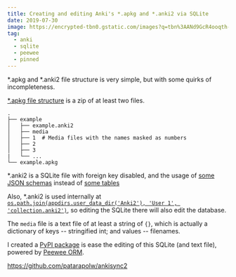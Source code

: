 ```yaml
---
title: Creating and editing Anki's *.apkg and *.anki2 via SQLite
date: 2019-07-30
image: https://encrypted-tbn0.gstatic.com/images?q=tbn%3AANd9GcR4ooqth-qfi7gtBk5tgnXGiF6CUAhQzLemTpLRUjtSUox19l9T
tag:
  - anki
  - sqlite
  - peewee
  - pinned
---
```


\*.apkg and \*.anki2 file structure is very simple, but with some quirks of incompleteness.

[\*.apkg file structure](https://github.com/ankidroid/Anki-Android/wiki/Database-Structure) is a zip of at least two files.

<!-- excerpt_separator -->

```
.
├── example
│   ├── example.anki2
│   ├── media
│   ├── 1  # Media files with the names masked as numbers
│   ├── 2
│   ├── 3
|   └── ...
└── example.apkg
```

\*.anki2 is a SQLite file with foreign key disabled, and the usage of [some JSON schemas](/ankisync2/builder/default.py) instead of [some tables](/ankisync2/db.py#L46)

Also, \*.anki2 is used internally at [`os.path.join(appdirs.user_data_dir('Anki2'), 'User 1', 'collection.anki2')`](https://github.com/patarapolw/ankisync/blob/master/ankisync/dir.py#L9), so editing the SQLite there will also edit the database.

The `media` file is a text file of at least a string of `{}`, which is actually a dictionary of keys -- stringified int; and values -- filenames.

I created a [PyPI package](https://github.com/patarapolw/ankisync2) is ease the editing of this SQLite (and text file), powered by [Peewee ORM](http://docs.peewee-orm.com/en/latest/index.html).

<https://github.com/patarapolw/ankisync2>
